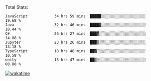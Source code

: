 Total Stats:
<!--START_SECTION:waka-->

```text
JavaScript            34 hrs 59 mins  █████░░░░░░░░░░░░░░░░░░░░   19.68 %
Java                  32 hrs 46 mins  ████▓░░░░░░░░░░░░░░░░░░░░   18.44 %
C#                    26 hrs 27 mins  ███▓░░░░░░░░░░░░░░░░░░░░░   14.88 %
Jupyter               23 hrs 26 mins  ███▒░░░░░░░░░░░░░░░░░░░░░   13.18 %
TypeScript            18 hrs 48 mins  ██▓░░░░░░░░░░░░░░░░░░░░░░   10.58 %
unity                 15 hrs 47 mins  ██▒░░░░░░░░░░░░░░░░░░░░░░   08.88 %
```

<!--END_SECTION:waka-->

[![wakatime](https://wakatime.com/badge/user/d6a1e036-2153-43d6-9604-0dce67457b7f.svg)](https://wakatime.com/@d6a1e036-2153-43d6-9604-0dce67457b7f)
